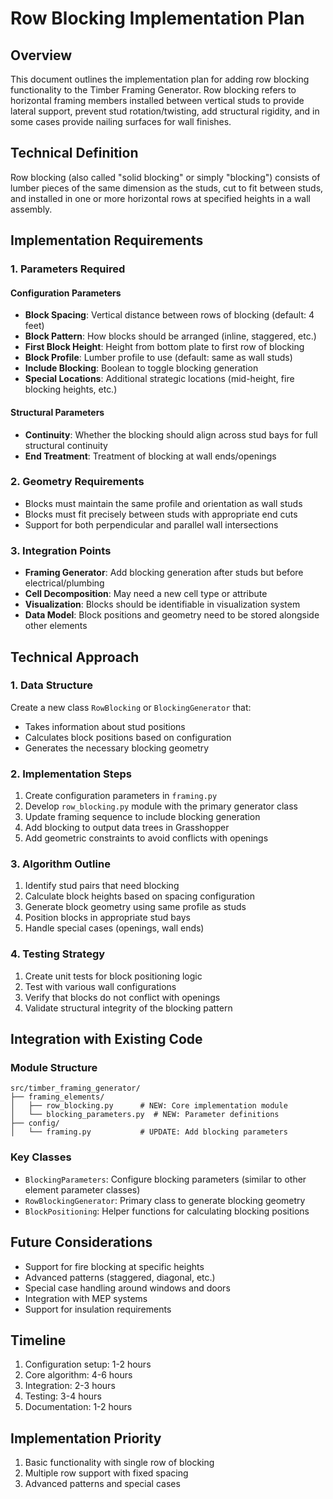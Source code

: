 # Row Blocking Implementation Plan

## Overview
This document outlines the implementation plan for adding row blocking functionality to the Timber Framing Generator. Row blocking refers to horizontal framing members installed between vertical studs to provide lateral support, prevent stud rotation/twisting, add structural rigidity, and in some cases provide nailing surfaces for wall finishes.

## Technical Definition
Row blocking (also called "solid blocking" or simply "blocking") consists of lumber pieces of the same dimension as the studs, cut to fit between studs, and installed in one or more horizontal rows at specified heights in a wall assembly.

## Implementation Requirements

### 1. Parameters Required

#### Configuration Parameters
- **Block Spacing**: Vertical distance between rows of blocking (default: 4 feet)
- **Block Pattern**: How blocks should be arranged (inline, staggered, etc.)
- **First Block Height**: Height from bottom plate to first row of blocking
- **Block Profile**: Lumber profile to use (default: same as wall studs)
- **Include Blocking**: Boolean to toggle blocking generation
- **Special Locations**: Additional strategic locations (mid-height, fire blocking heights, etc.)

#### Structural Parameters
- **Continuity**: Whether the blocking should align across stud bays for full structural continuity
- **End Treatment**: Treatment of blocking at wall ends/openings

### 2. Geometry Requirements
- Blocks must maintain the same profile and orientation as wall studs
- Blocks must fit precisely between studs with appropriate end cuts
- Support for both perpendicular and parallel wall intersections

### 3. Integration Points
- **Framing Generator**: Add blocking generation after studs but before electrical/plumbing
- **Cell Decomposition**: May need a new cell type or attribute
- **Visualization**: Blocks should be identifiable in visualization system
- **Data Model**: Block positions and geometry need to be stored alongside other elements

## Technical Approach

### 1. Data Structure
Create a new class `RowBlocking` or `BlockingGenerator` that:
- Takes information about stud positions
- Calculates block positions based on configuration
- Generates the necessary blocking geometry

### 2. Implementation Steps
1. Create configuration parameters in `framing.py`
2. Develop `row_blocking.py` module with the primary generator class
3. Update framing sequence to include blocking generation
4. Add blocking to output data trees in Grasshopper
5. Add geometric constraints to avoid conflicts with openings

### 3. Algorithm Outline
1. Identify stud pairs that need blocking
2. Calculate block heights based on spacing configuration
3. Generate block geometry using same profile as studs
4. Position blocks in appropriate stud bays
5. Handle special cases (openings, wall ends)

### 4. Testing Strategy
1. Create unit tests for block positioning logic
2. Test with various wall configurations
3. Verify that blocks do not conflict with openings
4. Validate structural integrity of the blocking pattern

## Integration with Existing Code

### Module Structure
```
src/timber_framing_generator/
├── framing_elements/
│   ├── row_blocking.py      # NEW: Core implementation module
│   └── blocking_parameters.py  # NEW: Parameter definitions
├── config/
│   └── framing.py           # UPDATE: Add blocking parameters
```

### Key Classes
- `BlockingParameters`: Configure blocking parameters (similar to other element parameter classes)
- `RowBlockingGenerator`: Primary class to generate blocking geometry
- `BlockPositioning`: Helper functions for calculating blocking positions

## Future Considerations
- Support for fire blocking at specific heights
- Advanced patterns (staggered, diagonal, etc.)
- Special case handling around windows and doors
- Integration with MEP systems
- Support for insulation requirements

## Timeline
1. Configuration setup: 1-2 hours
2. Core algorithm: 4-6 hours
3. Integration: 2-3 hours
4. Testing: 3-4 hours
5. Documentation: 1-2 hours

## Implementation Priority
1. Basic functionality with single row of blocking
2. Multiple row support with fixed spacing
3. Advanced patterns and special cases
